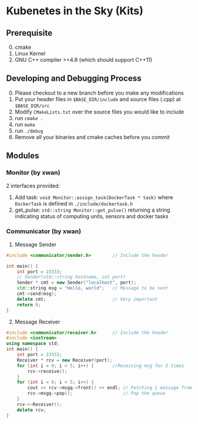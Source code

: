 # Kubenetes in the Sky (Kits)
## Prerequisite
0. cmake
1. Linux Kernel 
2. GNU C++ compiler >=4.8 (which should support C++11)

## Developing and Debugging Process
0. Please checkout to a new branch before you make any modifications
1. Put your header files in `$BASE_DIR/include` and source files (.cpp) at `$BASE_DIR/src`
2. Modify `CMakeLists.txt` over the source files you would like to include
3. run `cmake .`
4. run `make`
5. run `./debug`
6. Remove all your binaries and cmake caches before you commit

## Modules
### Monitor (by xwan)
2 interfaces provided:
1. Add task: `void Monitor::assign_task(DockerTask * task)` where `DockerTask` is defined in `./include/dockertask.h`
2. get_pulse: `std::string Monitor::get_pulse()` returning a string indicating status of computing units, sensors and docker tasks
### Communicator (by xwan)
1. Message Sender
```c++
#include <communicator/sender.h>        // Include the header

int main() {
    int port = 23333;
    // Sender(std::string hostname, int port)
    Sender * cmt = new Sender("localhost", port);
    std::string msg = "Hello, world";   // Message to be sent
    cmt->send(msg);
    delete cmt;                         // Very important
    return 0;
}
```
2. Message Receiver
```c++
#include <communicator/receiver.h>      // Include the header
#include <iostream>
using namespace std;
int main() {
    int port = 23333;
    Receiver * rcv = new Receiver(port);
    for (int i = 0; i < 5; i++) {       //Receiving msg for 5 times
        rcv->receive();
    } 
    for (int i = 0; i < 5; i++) {
        cout << rcv->msgq->front() << endl; // Fetching 1 message from receiver
        rcv->msgq->pop();                   // Pop the queue
    }
    rcv->~Receiver();
    delete rcv;
}
```
